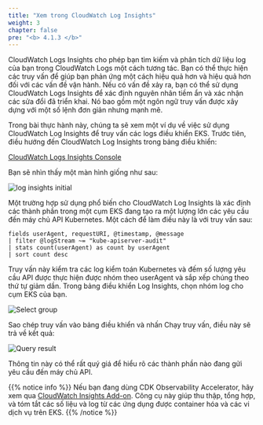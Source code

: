 ```yaml
---
title: "Xem trong CloudWatch Log Insights"
weight: 3
chapter: false
pre: "<b> 4.1.3 </b>"
---
```



CloudWatch Logs Insights cho phép bạn tìm kiếm và phân tích dữ liệu log của bạn trong CloudWatch Logs một cách tương tác. Bạn có thể thực hiện các truy vấn để giúp bạn phản ứng một cách hiệu quả hơn và hiệu quả hơn đối với các vấn đề vận hành. Nếu có vấn đề xảy ra, bạn có thể sử dụng CloudWatch Logs Insights để xác định nguyên nhân tiềm ẩn và xác nhận các sửa đổi đã triển khai. Nó bao gồm một ngôn ngữ truy vấn được xây dựng với một số lệnh đơn giản nhưng mạnh mẽ.

Trong bài thực hành này, chúng ta sẽ xem một ví dụ về việc sử dụng CloudWatch Log Insights để truy vấn các logs điều khiển EKS. Trước tiên, điều hướng đến CloudWatch Log Insights trong bảng điều khiển:

[CloudWatch Logs Insights Console](https://console.aws.amazon.com/cloudwatch/home#logsV2:logs-insights)

Bạn sẽ nhìn thấy một màn hình giống như sau:

![log insights initial](/images/0006/0008.png?featherlight=false&width=90pc)

Một trường hợp sử dụng phổ biến cho CloudWatch Log Insights là xác định các thành phần trong một cụm EKS đang tạo ra một lượng lớn các yêu cầu đến máy chủ API Kubernetes. Một cách để làm điều này là với truy vấn sau:

```
fields userAgent, requestURI, @timestamp, @message
| filter @logStream ~= "kube-apiserver-audit"
| stats count(userAgent) as count by userAgent
| sort count desc
```


Truy vấn này kiểm tra các log kiểm toán Kubernetes và đếm số lượng yêu cầu API được thực hiện được nhóm theo userAgent và sắp xếp chúng theo thứ tự giảm dần. Trong bảng điều khiển Log Insights, chọn nhóm log cho cụm EKS của bạn.

![Select group](/images/0006/0009.png?featherlight=false&width=90pc)

Sao chép truy vấn vào bảng điều khiển và nhấn Chạy truy vấn, điều này sẽ trả về kết quả:

![Query result](/images/0006/00010.png?featherlight=false&width=90pc)

Thông tin này có thể rất quý giá để hiểu rõ các thành phần nào đang gửi yêu cầu đến máy chủ API.

{{% notice info %}}
Nếu bạn đang dùng CDK Observability Accelerator, hãy xem qua [CloudWatch Insights Add-on](https://aws-quickstart.github.io/cdk-eks-blueprints/addons/aws-cloudwatch-insights/). Công cụ này giúp thu thập, tổng hợp, và tóm tắt các số liệu và log từ các ứng dụng được container hóa và các vi dịch vụ trên EKS.
{{% /notice %}}